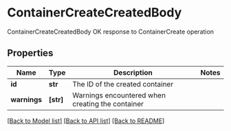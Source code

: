 # ContainerCreateCreatedBody

ContainerCreateCreatedBody OK response to ContainerCreate operation

## Properties
Name | Type | Description | Notes
------------ | ------------- | ------------- | -------------
**id** | **str** | The ID of the created container | 
**warnings** | **[str]** | Warnings encountered when creating the container | 

[[Back to Model list]](../README.md#documentation-for-models) [[Back to API list]](../README.md#documentation-for-api-endpoints) [[Back to README]](../README.md)


